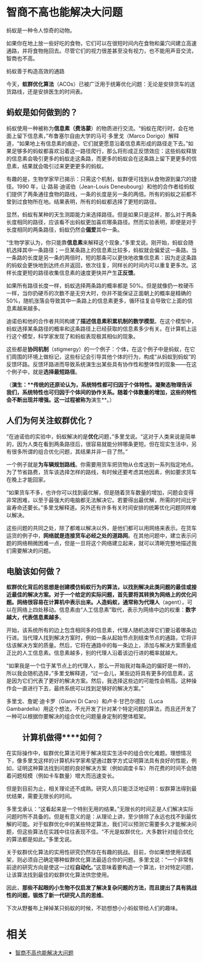 
# 智商不高也能解决大问题

蚂蚁是一种令人惊奇的动物。

如果你在地上放一些好吃的食物，它们可以在很短时间内在食物和巢穴间建立高速通路，并将食物拖回去。尽管它们的视力很差甚至没有视力，也不能用声音交流，智商也不高。

蚂蚁善于构造高效的通路

今天，**蚁群优化算法**（ACOs）已被广泛用于统筹优化问题：无论是安排货车的送货路线，还是安排医生的时间表。

## **蚂蚁是如何做到的？**

蚂蚁使用一种被称为**信息素（费洛蒙**）的物质进行交流。“蚂蚁在爬行时，会在地面上留下信息素，”布鲁塞尔自由大学的马可·多里戈（Marco Dorigo）解释道，“如果地上有信息素的痕迹，它们就更愿意沿着信息素形成的路径走下去。”如果足够多的蚂蚁都喜欢沿着这一路径爬行，那么将形成正反馈效应：这些蚂蚁释放的信息素会吸引更多的蚂蚁走这条路，而更多的蚂蚁会在这条路上留下更更多的信息素，结果就会吸引过来更更更多的蚂蚁。

有趣的是，生物学家早已揭示：只需这个机制，蚁群便可找到从食物源到巢穴的捷径。1990 年，让·路易·迪诺伯（Jean-Louis Deneubourg）和他的合作者给蚂蚁们提供了两条通往食物的路线，一条的长度是另一条的两倍。所有的蚂蚁之前都不曾到过食物所在地。结果表明，所有的蚂蚁都选择了更短的路径。

显然，蚂蚁有某种的天生测距能力来选择路径。但是如果只是这样，那么对于两条长度相同的路径，应该看不出蚂蚁更加喜欢哪条路径。然而实验表明，即便是对于长度相同的两条路径，蚂蚁仍然会**偏爱**其中一条。

“生物学家认为，你只能靠**信息素**来解释这个现象，”多里戈说。刚开始，蚂蚁会随机选择其中一条路径；一旦某条路上的信息素比较多，蚂蚁就会偏爱这一条路。当一条路的长度是另一条的两倍时，短的那条可以更快地收集信息素：因为走这条路的蚂蚁会更快地到达终点并返回，依次往复，同样长的时间内可以重复更多次。这样长度更短的路径收集信息素的速度更快并产生**正反馈**。

如果所有路径长度一样，蚂蚁选择两条路的概率都是 50%。但是就像扔一枚硬币一样，当你扔硬币的次数不是无穷大时，你并不能保证正面朝上的概率是精确的 50%，随机涨落会导致其中一条路上的信息素更多，循环往复会导致它上面的信息素越来越多。

迪诺伯和他的合作者共同构建了**描述信息素积累机制的数学模型**。在这个模型中，蚂蚁选择某条路径的概率和这条路径上已经获取的信息素多少有关。在计算机上运行这个模型，科学家发现了和蚂蚁表现极其相似的现象。

这些都是**协同机制**（stigmergy）的一个例子：个体，在这个例子中是蚂蚁，在它们周围的环境上做标记，这些标记会引导其他个体的行为，构成“从蚂蚁到蚂蚁”的反馈环路。反馈环路进而导致系统演生出某些具有协作性和整体性的现象——在这个例子中，就是**选择最短路径**。

（**演生：****传统的还原论认为，系统特性都可归因于个体特性**。凝聚态物理告诉我们，系统特性也可归因于个体间的协作关系。随着个体数量的增加，这些的特性会不断出现并增强。这一过程被称为**演生**。）

## **人们为何关注蚁群优化？**

“在迪诺伯的实验中，蚂蚁解决的是**优化**问题，”多里戈说。“这对于人类来说是简单的，因为人类在看到两条路径后，很容易就能分辨哪条更短。但在现实生活中，另有很多所谓的组合优化问题，其结果并非一目了然。”

一个例子就是**为车辆规划路线**。你需要用货车把货物从仓库送到一系列指定地点。为了节省路费，货车该选择怎样的路线，有时候还要考虑其他因素，例如要求货车在晚上才能回家。

“如果货车不多，也许你可以找到最优解，但是随着货车数量的增加，问题会变得非常困难，以至于最强大的电脑都无法解决它。若要得出最优解，所需的时间比宇宙寿命还要长。”多里戈解释道。另外还有许多有关时间安排的统筹优化问题同样难以解决。

这些问题的共同之处，除了都难以解决以外，是他们都可以用网络来表示。在货车运货的例子中，**网络就是连接货车必经之处的道路网**。在其他问题中，建立表示问题的网络稍微困难一点，但是一旦将这个网络建立起来，就可以清晰完整地描述我们需要解决的问题。

## **电脑该如何做？**

**蚁群优化背后的思想是创建模仿蚂蚁行为的算法，以找到解决此类问题的最佳或接近最佳的解决方案。**对于一个给定的实际问题，首先要将其转换为网络上的优化问题。网络很容易在计算机中表示出来。**人造蚂蚁**，通常称为**代理人**（agent），可以在网络上四处移动。信息素由“人工信息素”取代，表示为网络中边的权重：**数字越大，代表信息素越多**。

开始，该系统所有的边上包含相同多的信息素，代理人随机选择它们要沿着哪条边行进。当代理人找到解决方案时，例如一条从起始节点到结束节点的通路，它将评估该解决方案的质量。然后，它将在通路中的每一条边上，添加与解决方案质量成正比的人工信息素。信息素越多，别的代理人沿着该边行进的概率就越大。

“如果我是一个位于某节点上的代理人，那么一开始我对每条边的偏好是一样的，所以我会随机选择，”多里戈解释道，“过一会儿，某些边将具有更多的信息素，这是因为它们代表了更好的解决方案。然后，我选择这些边的可能性会稍高。这种操作会一直进行下去，最终系统可以找到足够好的解决方案。”

多里戈、詹妮·迪卡罗（Gianni Di Caro）和卢卡·甘巴尔德拉（Luca Gambardella）用这个想法，不光开发了针对某个特定问题的算法，而且还开发了一种可以根据你要解决的组合优化问题量身定制的整体框架。

## 　　**计算机做得****如何？**

在实际操作中，蚁群优化算法可用于解决现实生活中的组合优化难题。理想情况下，像多里戈这样的计算机科学家希望通过数学方式证明算法具有良好的性能，例如，证明这种算法找到问题的良好解决方案（例如调度卡车）所花费的时间不会随着问题规模（例如卡车数量）增大而迅速变长。

但是到目前为止，相关理论还不成熟。研究人员只能泛泛地证明：蚁群算法得到最优结果，需要无限长的时间。

多里戈承认：“这看起来是一个特别无用的结果。”无限长的时间正是人们解决实际问题时所不具备的。但是有意义的是：从理论上讲，至少排除了永远也找不到最优解的可能。对于蚁群优化中的某些特定算法，我们可以预测它需要多久才能解决问题，但这些算法在实践中往往表现不佳。“不光是蚁群优化，大多数针对组合优化的算法都是如此。”多里戈说。

关于蚁群优化算法的实用性研究仍然存在有趣的挑战。目前，你如果想使用该框架，则必须自己确定哪种蚁群优化算法最适合你的问题。多里戈说：“一个非常有前途的研究方向是使这一过程**自动化**。”这意味着要构造一个算法，针对特定问题，让该算法找到最佳的蚁群优化算法供您使用。

因此，**那些不起眼的小生物不仅启发了解决复杂问题的方法，而且提出了具有挑战性的问题，锻炼了新一代研究人员的思维**。

下次从野餐布上掸掉某只蚂蚁的时候，不妨想想小小蚂蚁带给人们的趣味。

# 相关

- [智商不高也能解决大问题](https://news.cnblogs.com/n/645495/)
